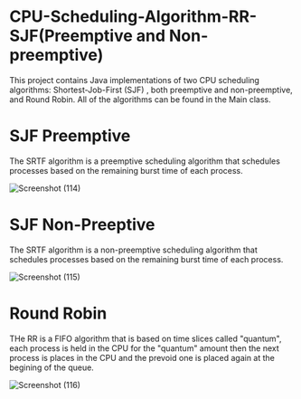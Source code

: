 # CPU-Scheduling-Algorithm-RR-SJF(Preemptive and Non-preemptive)
This project contains Java implementations of two CPU scheduling algorithms: Shortest-Job-First (SJF) , both preemptive and non-preemptive, and Round Robin. All of the algorithms can be found in the Main class.

# SJF Preemptive
The SRTF algorithm is a preemptive scheduling algorithm that schedules processes based on the remaining burst time of each process.

![Screenshot (114)](https://user-images.githubusercontent.com/100883802/225114166-f60664cd-b47c-4b67-8b1b-733e02cdcde7.png)

# SJF Non-Preeptive
The SRTF algorithm is a non-preemptive scheduling algorithm that schedules processes based on the remaining burst time of each process.

![Screenshot (115)](https://user-images.githubusercontent.com/100883802/225114934-af29b519-05ea-483a-9799-b1f2e01de859.png)

# Round Robin
THe RR is a FIFO algorithm that is based on time slices called "quantum", each process is held in the CPU for the "quantum" amount then the next process is places in the CPU and the prevoid one is placed again at the begining of the queue.

![Screenshot (116)](https://user-images.githubusercontent.com/100883802/225115432-5f475fda-1b2d-4439-8b4e-978e958c00ba.png)
